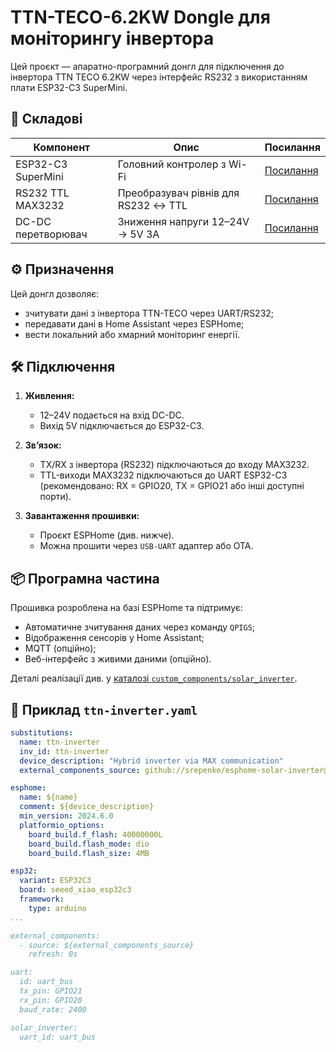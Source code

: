 # TTN-TECO-6.2KW Dongle для моніторингу інвертора

Цей проєкт — апаратно-програмний донгл для підключення до інвертора TTN TECO 6.2KW через інтерфейс RS232 з використанням плати ESP32-C3 SuperMini.

## 🔧 Складові

| Компонент | Опис | Посилання |
|----------|------|-----------|
| ESP32-C3 SuperMini | Головний контролер з Wi-Fi | [Посилання](https://www.aliexpress.com/item/1005007479144456.html) |
| RS232 TTL MAX3232 | Преобразувач рівнів для RS232 ↔ TTL | [Посилання](https://www.aliexpress.com/item/4000370825055.html) |
| DC-DC перетворювач | Зниження напруги 12–24V → 5V 3A | [Посилання](https://www.aliexpress.com/item/1005007092498838.html) |

## ⚙️ Призначення

Цей донгл дозволяє:

- зчитувати дані з інвертора TTN-TECO через UART/RS232;
- передавати дані в Home Assistant через ESPHome;
- вести локальний або хмарний моніторинг енергії.

## 🛠️ Підключення

1. **Живлення:**
   - 12–24V подається на вхід DC-DC.
   - Вихід 5V підключається до ESP32-C3.

2. **Зв’язок:**
   - TX/RX з інвертора (RS232) підключаються до входу MAX3232.
   - TTL-виходи MAX3232 підключаються до UART ESP32-C3 (рекомендовано: RX = GPIO20, TX = GPIO21 або інші доступні порти).

3. **Завантаження прошивки:**
   - Проєкт ESPHome (див. нижче).
   - Можна прошити через `USB-UART` адаптер або OTA.

## 📦 Програмна частина

Прошивка розроблена на базі ESPHome та підтримує:

- Автоматичне зчитування даних через команду `QPIGS`;
- Відображення сенсорів у Home Assistant;
- MQTT (опційно);
- Веб-інтерфейс з живими даними (опційно).

Деталі реалізації див. у [каталозі `custom_components/solar_inverter`](custom_components/solar_inverter).

## 🧾 Приклад `ttn-inverter.yaml`

```yaml
substitutions:
  name: ttn-inverter
  inv_id: ttn-inverter
  device_description: "Hybrid inverter via MAX communication"
  external_components_source: github://srepenko/esphome-solar-inverter@main

esphome:
  name: ${name}
  comment: ${device_description}
  min_version: 2024.6.0
  platformio_options:
    board_build.f_flash: 40000000L
    board_build.flash_mode: dio
    board_build.flash_size: 4MB

esp32:
  variant: ESP32C3
  board: seeed_xiao_esp32c3
  framework:
    type: arduino
...

external_components:
  - source: ${external_components_source}
    refresh: 0s

uart:
  id: uart_bus
  tx_pin: GPIO21
  rx_pin: GPIO20
  baud_rate: 2400

solar_inverter:
  uart_id: uart_bus

